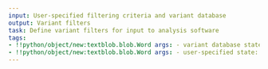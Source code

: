 ```yaml
---
input: User-specified filtering criteria and variant database
output: Variant filters
task: Define variant filters for input to analysis software
tags:
- !!python/object/new:textblob.blob.Word args: - variant database state:   string: variant database   pos_tag: null
- !!python/object/new:textblob.blob.Word args: - user-specified state:   string: user-specified   pos_tag: null
---
```

